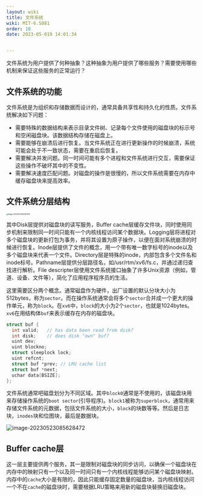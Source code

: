 ```yaml
---
layout: wiki
title: 文件系统
wiki: MIT-6.S081
order: 10
date: 2023-05-019 14:01:34


---
```


文件系统为用户提供了何种抽象？这种抽象为用户提供了哪些服务？需要使用哪些机制来保证这些服务的正常运行？

## 文件系统的功能

文件系统是为组织和存储数据而设计的，通常具备共享性和持久化的性质。文件系统解决如下问题：

* 需要特殊的数据结构来表示目录文件树、记录每个文件使用的磁盘块的标示号和空闲磁盘块。该数据结构存储在磁盘上。
* 需要能够在崩溃后进行恢复。当文件系统正在进行更新操作的时候崩溃，系统可能会处于不一致状态，需要在重启后恢复。
* 需要解决并发问题。同一时间可能有多个进程和文件系统进行交互，需要保证这些操作不破坏其中的不变性。
* 需要解决速度匹配问题。对磁盘的操作是很慢的，所以文件系统需要在内存中缓存磁盘块来提高效率。

## 文件系统分层结构

<img src="https://cdn.jsdelivr.net/gh/fushunhesir/blog-images@main/imgs/%E6%96%87%E4%BB%B6%E7%B3%BB%E7%BB%9F%E5%88%86%E5%B1%82%E6%A8%A1%E5%9E%8B.png" alt="image-20230522094350769" style="zoom:30%;" />

其中Disk层提供对磁盘块的读写服务，Buffer cache层缓存文件块，同时使用同步机制来限制同一时间只能有一个内核线程访问某个数据块。Logging层将进程对多个磁盘块的更新打包为事务，并将其设置为原子操作，以便在面对系统崩溃的时候进行恢复。Inode层提供了文件的概念，用一个带有唯一数字标号的inode以及多个磁盘块来代表一个文件。Directory层是特殊的inode，内部包含多个文件名和inode标号。Pathname层提供分层路径名，如/usr/rtm/xv6/fs.c，并通过递归查找进行解析。File descripter层使用文件系统接口抽象了许多Unix资源（例如，管道、设备、文件等），简化了应用程序程序员的生活。

这里需要区分两个概念。通常磁盘作为硬件，出厂设置的默认分块大小为512bytes，称为`sector`。而在操作系统通常会将多个`sector`合并成一个更大的操作单元，称为`block`。在`xv6`中，`block`的大小为2个`sector`，也就是1024bytes。`xv6`在用结构体`buf`来表示缓存在内存的磁盘块。

```c
struct buf {
  int valid;   // has data been read from disk?
  int disk;    // does disk "own" buf?
  uint dev;
  uint blockno;
  struct sleeplock lock;
  uint refcnt;
  struct buf *prev; // LRU cache list
  struct buf *next;
  uchar data[BSIZE];
};
```

文件系统通常吧磁盘划分为不同区域。其中`block0`通常是不使用的，该磁盘块用来存储操作系统的`boot sector`(引导程序)。`block1`被称为`superblock`，通常用来存储文件系统的元数据，包括文件系统的大小，`block`的块数等等。然后是日志块，`inodes`块和位图块，最后是数据块。

![image-20230523085628472](https://cdn.jsdelivr.net/gh/fushunhesir/blog-images@main/imgs/%E7%A3%81%E7%9B%98%E5%88%92%E5%88%86.png)

## Buffer cache层

这一层主要提供两个服务，其一是限制对磁盘块的同步访问，以确保一个磁盘块在内存中的映射只有一个以及同一时间只有一个内核线程能够访问某个磁盘块映射。内存中的`cache`大小是有限的，因此只能缓存固定数量的磁盘块，当内核线程访问一个不在`cache`的磁盘块时，需要根据LRU策略来用新的磁盘块替换旧磁盘块。
